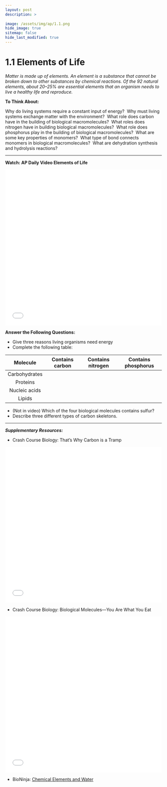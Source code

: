 ```yaml
---
layout: post
description: >
  
image: /assets/img/ap/1.1.png
hide_image: true
sitemap: false
hide_last_modified: true
---
```


# 1.1 Elements of Life

*Matter is made up of elements. An element is a substance that cannot be broken down to other substances by chemical reactions. Of the 92 natural elements, about 20–25% are essential elements that an organism needs to live a healthy life and reproduce.*

**To Think About:** 

Why do living systems require a constant input of energy?  
Why must living systems exchange matter with the environment?  
What role does carbon have in the building of biological macromolecules?  
What roles does nitrogen have in building biological macromolecules?  
What role does phosphorus play in the building of biological macromolecules?  
What are some key properties of monomers?  
What type of bond connects monomers in biological macromolecules?  
What are dehydration synthesis and hydrolysis reactions?

---

**Watch: AP Daily Video Elements of Life**

<iframe src="//player.bilibili.com/player.html?isOutside=true&aid=762646093&bvid=BV1964y1a7Xj&cid=399042194&p=2&high_quality=1&danmaku=0&autoplay=0" allowfullscreen="allowfullscreen" width="100%" height="500" scrolling="no" frameborder="0" sandbox="allow-top-navigation allow-same-origin allow-forms allow-scripts"></iframe>

**Answer the Following Questions:**

- Give three reasons living organisms need energy
- Complete the following table:

| Molecule | Contains carbon | Contains nitrogen | Contains phosphorus |
|:--------:|:---------------:|:-----------------:|:-------------------:|
| Carbohydrates | 		       |                   |                     |
| Proteins			| 		       |                   |                     |
| Nucleic acids	| 		       |                   |                     |	
| Lipids			  | 		       |                   |                     |

- (Not in video) Which of the four biological molecules contains sulfur?
- Describe three different types of carbon skeletons.

---

***Supplementary Resources:*** 

- Crash Course Biology: That’s Why Carbon is a Tramp

<iframe src="//player.bilibili.com/player.html?isOutside=true&aid=112808071138478&bvid=BV1Tm8JeBEay&cid=500001619652359&p=1&high_quality=1&danmaku=0&autoplay=0" allowfullscreen="allowfullscreen" width="100%" height="500" scrolling="no" frameborder="0" sandbox="allow-top-navigation allow-same-origin allow-forms allow-scripts"></iframe>

- Crash Course Biology: Biological Molecules—You Are What You Eat

<iframe src="//player.bilibili.com/player.html?isOutside=true&aid=112808071007421&bvid=BV14m8JeqEeq&cid=500001619652422&p=1&high_quality=1&danmaku=0&autoplay=0" allowfullscreen="allowfullscreen" width="100%" height="500" scrolling="no" frameborder="0" sandbox="allow-top-navigation allow-same-origin allow-forms allow-scripts"></iframe>

- BioNinja: [Chemical Elements and Water](https://www.ib.bioninja.com.au/standard-level/topic-3-chemicals-of-life/31-chemical-elements-and.html)